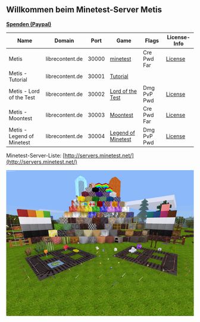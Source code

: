## Willkommen beim Minetest-Server Metis

**[Spenden (Paypal)](https://paypal.me/openscreencast)**

| Name                       | Domain          | Port  | Game               | Flags       | License-Info |
|----------------------------|-----------------|-------|--------------------|-------------|--------------|
| Metis                      | librecontent.de | 30000 | [minetest](https://github.com/minetest)          | Cre Pwd Far | [License](https://github.com/minetest/minetest_game/blob/master/LICENSE.txt) |
| Metis - Tutorial           | librecontent.de | 30001 | [Tutorial](https://wiki.minetest.net/Subgames/Tutorial)           | | |
| Metis - Lord of the Test   | librecontent.de | 30002 | [Lord of the Test](https://wiki.minetest.net/Subgames/Lord_of_the_Test)   | Dmg PvP Pwd | [License](https://github.com/minetest-LOTR/Lord-of-the-Test/blob/master/LICENSE.txt) |
| Metis - Moontest           | librecontent.de | 30003 | [Moontest](https://forum.minetest.net/viewtopic.php?f=9&t=5305)           | Cre Pwd Far | [License](https://github.com/Amaz1/moontest/blob/master/README.md) |
| Metis - Legend of Minetest | librecontent.de | 30004 | [Legend of Minetest](https://forum.minetest.net/viewtopic.php?f=15&t=14051) | Dmg PvP Pwd | [License](https://github.com/D00Med/LegendofMinetest/blob/master/README.txt) |

Minetest-Server-Liste: [http://servers.minetest.net/](http://servers.minetest.net/)

![Screenshot - Minetest](screenshot.png)
